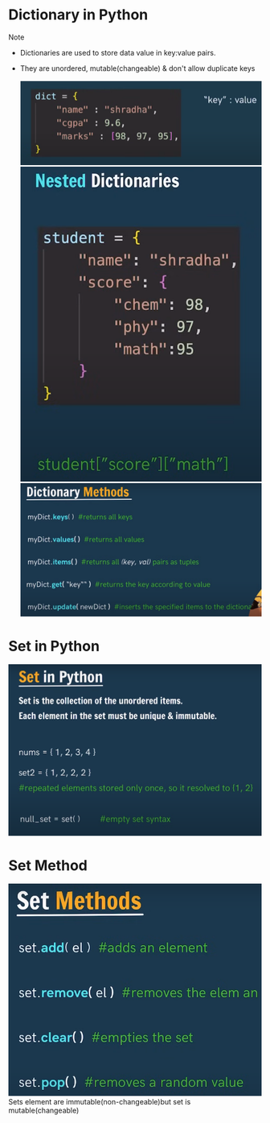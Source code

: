 # Dictionary in Python
>[!NOTE]
> - Dictionaries are used to store data value in key:value pairs. <br> 
> * They are unordered, mutable(changeable) & don't allow duplicate keys <br> <br>
>![Syntax](image.png) <br>
>![Nested](image-1.png) <br>
>![Methods](image-2.png) <br>
>
># Set in Python
>![Set](image-3.png) <br>
>
># Set Method
>![Set Method](image-4.png) <br>
> Sets element are immutable(non-changeable)but set is mutable(changeable)

